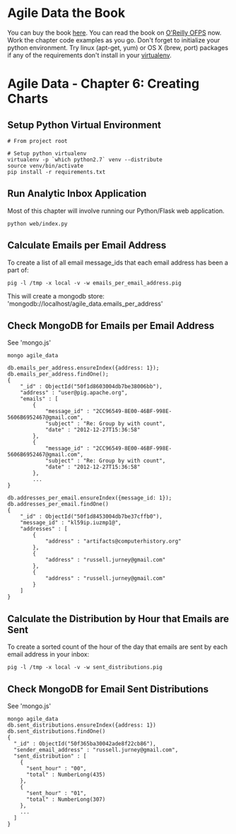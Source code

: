 Agile Data the Book
===================

You can buy the book [here](http://shop.oreilly.com/product/0636920025054.do). You can read the book on [O'Reilly OFPS](http://ofps.oreilly.com/titles/9781449326265/) now. Work the chapter code examples as you go. Don't forget to initialize your python environment. Try linux (apt-get, yum) or OS X (brew, port) packages if any of the requirements don't install in your [virtualenv](http://www.virtualenv.org/en/latest/).

Agile Data - Chapter 6: Creating Charts
===============================================================

## Setup Python Virtual Environment ##

```
# From project root

# Setup python virtualenv
virtualenv -p `which python2.7` venv --distribute
source venv/bin/activate
pip install -r requirements.txt
```

## Run Analytic Inbox Application ##

Most of this chapter will involve running our Python/Flask web application.

```
python web/index.py
```

## Calculate Emails per Email Address ##

To create a list of all email message_ids that each email address has been a part of:
```
pig -l /tmp -x local -v -w emails_per_email_address.pig
```

This will create a mongodb store: 'mongodb://localhost/agile_data.emails_per_address'

## Check MongoDB for Emails per Email Address ##

See 'mongo.js'

```
mongo agile_data

db.emails_per_address.ensureIndex({address: 1});
db.emails_per_address.findOne();
{
	"_id" : ObjectId("50f1d8603004db7be38006bb"),
	"address" : "user@pig.apache.org",
	"emails" : [
		{
			"message_id" : "2CC96549-8E00-46BF-998E-5606B6952467@gmail.com",
			"subject" : "Re: Group by with count",
			"date" : "2012-12-27T15:36:58"
		},
		{
			"message_id" : "2CC96549-8E00-46BF-998E-5606B6952467@gmail.com",
			"subject" : "Re: Group by with count",
			"date" : "2012-12-27T15:36:58"
		},
		...
}

db.addresses_per_email.ensureIndex({message_id: 1});
db.addresses_per_email.findOne()
{
	"_id" : ObjectId("50f1d8453004db7be37cffb0"),
	"message_id" : "kl59ip.iuzmp1@",
	"addresses" : [
		{
			"address" : "artifacts@computerhistory.org"
		},
		{
			"address" : "russell.jurney@gmail.com"
		},
		{
			"address" : "russell.jurney@gmail.com"
		}
	]
}
```
## Calculate the Distribution by Hour that Emails are Sent ##

To create a sorted count of the hour of the day that emails are sent by each email address in your inbox:
```
pig -l /tmp -x local -v -w sent_distributions.pig
```

## Check MongoDB for Email Sent Distributions ##

See 'mongo.js'

```
mongo agile_data
db.sent_distributions.ensureIndex({address: 1})
db.sent_distributions.findOne()
{
  "_id" : ObjectId("50f365ba30042ade8f22cb86"),
  "sender_email_address" : "russell.jurney@gmail.com",
  "sent_distribution" : [
    {
      "sent_hour" : "00",
      "total" : NumberLong(435)
    },
    {
      "sent_hour" : "01",
      "total" : NumberLong(307)
    },
    ...
  ]
}
```
